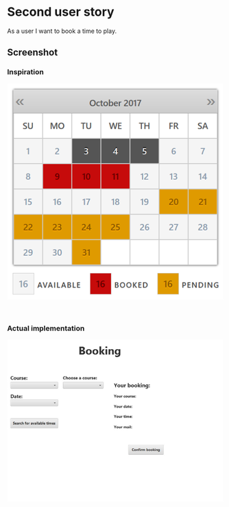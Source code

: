 # Second user story
As a user I want to book a time to play.

## Screenshot
### **Inspiration**
![Calendar](img/img_2.png "Calendar")

<br/>

### **Actual implementation**
![CalendarApp](img/img_2_app.jpg "CalendarApp")